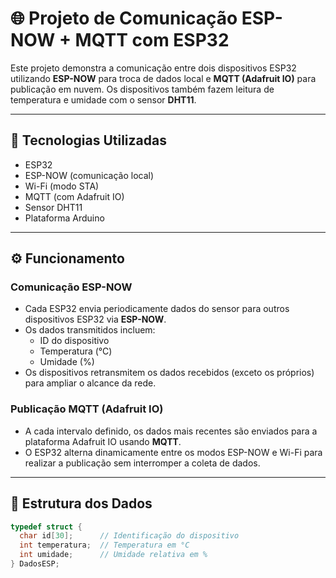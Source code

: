 # 🌐 Projeto de Comunicação ESP-NOW + MQTT com ESP32

Este projeto demonstra a comunicação entre dois dispositivos ESP32 utilizando **ESP-NOW** para troca de dados local e **MQTT (Adafruit IO)** para publicação em nuvem. Os dispositivos também fazem leitura de temperatura e umidade com o sensor **DHT11**.

---

## 📡 Tecnologias Utilizadas

- ESP32
- ESP-NOW (comunicação local)
- Wi-Fi (modo STA)
- MQTT (com Adafruit IO)
- Sensor DHT11
- Plataforma Arduino

---

## ⚙️ Funcionamento

### Comunicação ESP-NOW
- Cada ESP32 envia periodicamente dados do sensor para outros dispositivos ESP32 via **ESP-NOW**.
- Os dados transmitidos incluem:
  - ID do dispositivo
  - Temperatura (°C)
  - Umidade (%)
- Os dispositivos retransmitem os dados recebidos (exceto os próprios) para ampliar o alcance da rede.

### Publicação MQTT (Adafruit IO)
- A cada intervalo definido, os dados mais recentes são enviados para a plataforma Adafruit IO usando **MQTT**.
- O ESP32 alterna dinamicamente entre os modos ESP-NOW e Wi-Fi para realizar a publicação sem interromper a coleta de dados.

---

## 📑 Estrutura dos Dados

```cpp
typedef struct {
  char id[30];      // Identificação do dispositivo
  int temperatura;  // Temperatura em °C
  int umidade;      // Umidade relativa em %
} DadosESP;
